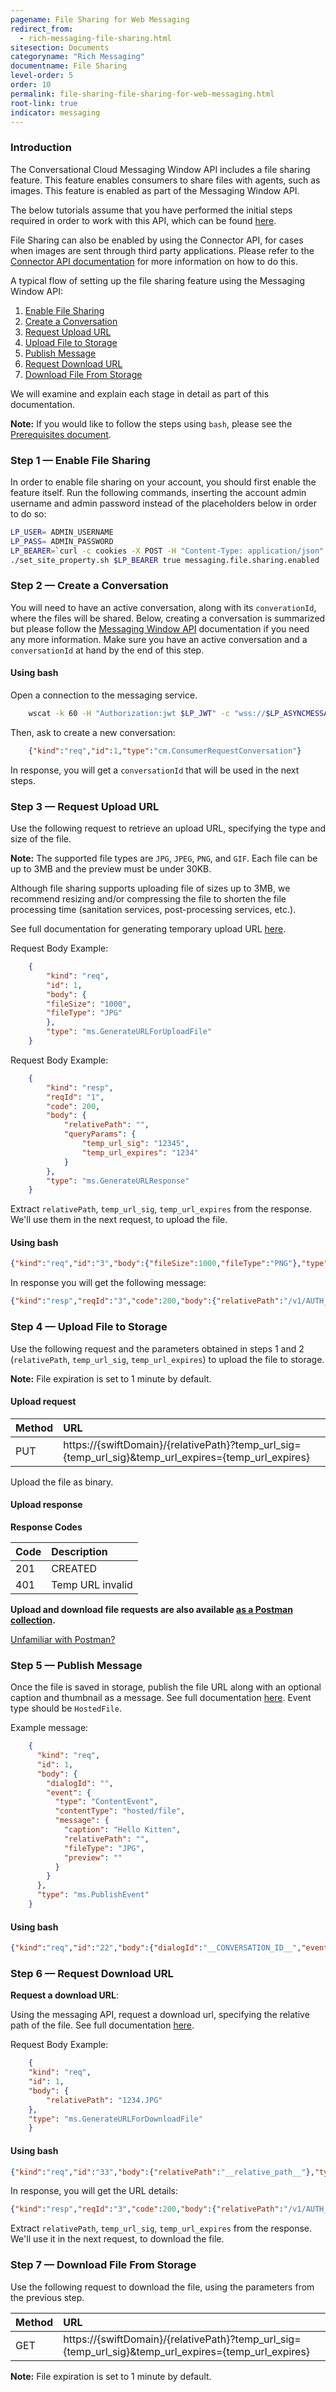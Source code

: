 ```yaml
---
pagename: File Sharing for Web Messaging
redirect_from:
  - rich-messaging-file-sharing.html
sitesection: Documents
categoryname: "Rich Messaging"
documentname: File Sharing
level-order: 5
order: 10
permalink: file-sharing-file-sharing-for-web-messaging.html
root-link: true
indicator: messaging
---
```


### Introduction

The Conversational Cloud Messaging Window API includes a file sharing feature. This feature enables consumers to share files with agents, such as images. This feature is enabled as part of the Messaging Window API.

<div class="attn-note">The below tutorials assume that you have performed the initial steps required in order to work with this API, which can be found <a href="/messaging-window-api-getting-started.html">here</a>.</div>

File Sharing can also be enabled by using the Connector API, for cases when images are sent through third party applications. Please refer to the [Connector API documentation](/connector-api-send-api-examples.html#file-sharing) for more information on how to do this.

A typical flow of setting up the file sharing feature using the Messaging Window API:

1. [Enable File Sharing](#step-1---enable-file-sharing)
2. [Create a Conversation](#step-2---create-a-conversation)
3. [Request Upload URL](#step-3---request-upload-url)
4. [Upload File to Storage](#step-4---upload-file-to-storage)
5. [Publish Message](#step-5---publish-message)
6. [Request Download URL](#step-6---request-download-url)
7. [Download File From Storage](#step-7---download-file-from-storage)

We will examine and explain each stage in detail as part of this documentation.

**Note:** If you would like to follow the steps using `bash`, please see the [Prerequisites document](consumer-int-get-msg.html#prerequisites).

### Step 1 — Enable File Sharing

In order to enable file sharing on your account, you should first enable the feature itself. Run the following commands, inserting the account admin username and admin password instead of the placeholders below in order to do so:

```sh
LP_USER= ADMIN_USERNAME
LP_PASS= ADMIN_PASSWORD
LP_BEARER=`curl -c cookies -X POST -H "Content-Type: application/json" -H "Accept: application/json" -H "Cache-Control: no-cache" -d '{"username": "'$LP_USER'","password":"'$LP_PASS'"}' "https://$LP_AGENTVEP/api/account/$LP_ACCOUNT/login?v=1.1" | jq -r .bearer`
./set_site_property.sh $LP_BEARER true messaging.file.sharing.enabled
```

### Step 2 — Create a Conversation

You will need to have an active conversation, along with its `converationId`, where the files will be shared. Below, creating a conversation is summarized but please follow the [Messaging Window API](consumer-int-overview.html) documentation if you need any more information. Make sure you have an active conversation and a `conversationId` at hand by the end of this step.

#### Using bash

Open a connection to the messaging service.

```sh
	wscat -k 60 -H "Authorization:jwt $LP_JWT" -c "wss://$LP_ASYNCMESSAGINGENT/ws_api/account/$LP_ACCOUNT/messaging/consumer?v=3"
```

Then, ask to create a new conversation:

```json
	{"kind":"req","id":1,"type":"cm.ConsumerRequestConversation"}
```

In response, you will get a `conversationId` that will be used in the next steps.

### Step 3 — Request Upload URL

Use the following request to retrieve an upload URL, specifying the type and size of the file.

**Note:** The supported file types are `JPG`, `JPEG`, `PNG`, and `GIF`. Each file can be up to 3MB and the preview must be under 30KB.

Although file sharing supports uploading file of sizes up to 3MB, we recommend resizing and/or compressing the file to shorten the file processing time (sanitation services, post-processing services, etc.).

See full documentation for generating temporary upload URL [here](consumer-int-msg-generate-temp-upload-url.html).

Request Body Example:

```json
	{
		"kind": "req",
		"id": 1,
		"body": {
		"fileSize": "1000",
		"fileType": "JPG"
		},
		"type": "ms.GenerateURLForUploadFile"
	}
```

Request Body Example:

```json
	{
		"kind": "resp",
		"reqId": "1",
		"code": 200,
		"body": {
			"relativePath": "",
			"queryParams": {
				"temp_url_sig": "12345",
				"temp_url_expires": "1234"
			}
		},
		"type": "ms.GenerateURLResponse"
	}
```

Extract `relativePath`, `temp_url_sig`, `temp_url_expires` from the response. We'll use them in the next request, to upload the file.

#### Using bash

```json
{"kind":"req","id":"3","body":{"fileSize":1000,"fileType":"PNG"},"type":"ms.GenerateURLForUploadFile"    }
```

In response you will get the following message:

```json
{"kind":"resp","reqId":"3","code":200,"body":{"relativePath":"/v1/AUTH_async-images/qa57221676/8a66a22f-81ee-4447-b92f-78e9c3ecc819.PNG","queryParams":{"temp_url_sig":"6f52625b7f148325071c2518c714109134acd7a3","temp_url_expires":"1474973420"}},"type":"ms.BaseGenerateURLResponse"}
```

### Step 4 — Upload File to Storage

Use the following request and the parameters obtained in steps 1 and 2 (`relativePath`, `temp_url_sig`, `temp_url_expires`) to upload the file to storage.

**Note:** File expiration is set to 1 minute by default.

#### Upload request

| Method | URL |
| :--- | :--- |
| PUT | https://{swiftDomain}/{relativePath}?temp_url_sig={temp_url_sig}&temp_url_expires={temp_url_expires} |

Upload the file as binary.

#### Upload response

**Response Codes**

| Code | Description |
| :--- | :--- |
| 201 | CREATED |
| 401 | Temp URL invalid |

**Upload and download file requests are also available [as a Postman collection](assets/content/Swift.postman_collection).**

[Unfamiliar with Postman?](https://www.getpostman.com/)

### Step 5 — Publish Message

Once the file is saved in storage, publish the file URL along with an optional caption and thumbnail as a message. See full documentation [here](consumer-int-msg-reqs.html). Event type should be `HostedFile`.

Example message:

```json
	{
	  "kind": "req",
	  "id": 1,
	  "body": {
	    "dialogId": "",
	    "event": {
	      "type": "ContentEvent",
	      "contentType": "hosted/file",
	      "message": {
	        "caption": "Hello Kitten",
	        "relativePath": "",
	        "fileType": "JPG",
	        "preview": ""
	      }
	    }
	  },
	  "type": "ms.PublishEvent"
	}
```

#### Using bash

```json
{"kind":"req","id":"22","body":{"dialogId":"__CONVERSATION_ID__","event":{"type":"ContentEvent","message":{"caption":"LivePerson logo","relativePath":"__relative_path__","fileType":"PNG","preview":"data:image/png;base64,<Base64Image>"},"contentType":"hosted/file"}},"type":"ms.PublishEvent"}
```

### Step 6 — Request Download URL

**Request a download URL**:

Using the messaging API, request a download url, specifying the relative path of the file. See full documentation [here](consumer-int-msg-generate-temp-download-url.html).

Request Body Example:

```json
	{
  	"kind": "req",
  	"id": 1,
  	"body": {
    	"relativePath": "1234.JPG"
  	},
  	"type": "ms.GenerateURLForDownloadFile"
	}
```

#### Using bash

```json
{"kind":"req","id":"33","body":{"relativePath":"__relative_path__"},"type":"ms.GenerateURLForDownloadFile"}
```

In response, you will get the URL details:

```json
{"kind":"resp","reqId":"3","code":200,"body":{"relativePath":"/v1/AUTH_async-images/qa57221676/8a66a22f-81ee-4447-b92f-78e9c3ecc819.PNG","queryParams":{"temp_url_sig":"6f52625b7f148325071c2518c714109134acd7a3","temp_url_expires":"1474973420"}},"type":"ms.BaseGenerateURLResponse"}
```

Extract `relativePath`, `temp_url_sig`, `temp_url_expires` from the response. We'll use it in the next request, to download the file.

### Step 7 — Download File From Storage

Use the following request to download the file, using the parameters from the previous step.

| Method | URL |
| :--- | :--- |
| GET | https://{swiftDomain}/{relativePath}?temp_url_sig={temp_url_sig}&temp_url_expires={temp_url_expires} |

**Note:** File expiration is set to 1 minute by default.